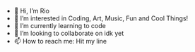- 👋 Hi, I’m Rio
- 👀 I’m interested in Coding, Art, Music, Fun and Cool Things!
- 🌱 I’m currently learning to code
- 💞️ I’m looking to collaborate on idk yet
- 📫 How to reach me: Hit my line

<!---
rioredwards/rioredwards is a ✨ special ✨ repository because its `README.md` (this file) appears on your GitHub profile.
You can click the Preview link to take a look at your changes.
--->

